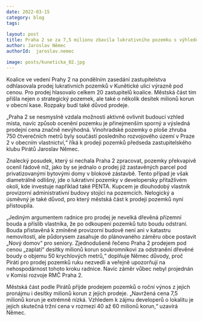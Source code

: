 ```yaml
---
date: 2022-03-15
category: blog
tags:
    
layout: post
title: Praha 2 se za 7,5 milionu zbavila lukrativního pozemku s výhledem na Hrad, škoda může jít do desítek milionů
author: Jaroslav Němec
authorId:  jaroslav.nemec

image: posts/kuneticka_02.jpg
---
```


Koalice ve vedení Prahy 2 na pondělním zasedání zastupitelstva odhlasovala prodej lukrativních pozemků v Kunětické ulici výrazně pod cenou. Pro prodej hlasovalo celkem 20 zastupitelů koalice. Městská část tím přišla nejen o strategický pozemek, ale také o několik desítek milionů korun v obecní kase. Rozpaky budí také důvod prodeje.

„Praha 2 se nesmyslně vzdala možnosti aktivně ovlivnit budoucí vzhled místa, navíc způsob ocenění pozemku je přinejmenším sporný a výsledná prodejní cena značně nevýhodná. Vinohradské pozemky o ploše zhruba 750 čtverečních metrů byly součástí posledního rozvojového území v Praze 2 v obecním vlastnictví,“ říká k prodeji pozemků předseda zastupitelského klubu Pirátů Jaroslav Němec.  

Znalecký posudek, který si nechala Praha 2 zpracovat, pozemky překvapivě ocenil řádově níž, jako by se jednalo o prodej již zastavěných parcel pod privatizovanými bytovými domy v blokové zástavbě. Tento případ je však diametrálně odlišný, jde o lukrativní pozemky v developersky přitažlivém okolí, kde investuje například také PENTA. Kupcem je dlouhodobý vlastník provizorní administrativní budovy stojící na pozemcích. Nelogický a úsměvný je také důvod, pro který městská část k prodeji pozemků nyní přistoupila.

„Jediným argumentem radnice pro prodej je nevelká dřevěná přízemní bouda a příslib vlastníka, že po odkoupení pozemků tuto boudu odstraní. Bouda přistavěná k zmíněné provizorní budově není ani v katastru nemovitostí, ale půdorysem zasahuje do plánovaného záměru obce postavit „Nový domov“ pro seniory. Zjednodušeně řečeno Praha 2 prodejem pod cenou „zaplatí“ desítky milionů korun soukromníkovi za odstranění dřevěné boudy o objemu 50 krychlových metrů,“ doplňuje Němec důvody, proč Piráti pro prodej pozemků ruku nezvedli a veřejně upozorňují na nehospodárnost tohoto kroku radnice. Navíc záměr vůbec nebyl projednán v Komisi rozvoje RMČ Praha 2.

Městská část podle Pirátů přijde prodejem pozemků o roční výnos z jejich pronájmu i desítky milionů korun z jejich prodeje. „Navržená cena 7,5 milionů korun je extrémně nízká. Vzhledem k zájmu developerů o lokalitu je jejich skutečná tržní cena v rozmezí 40 až 60 milionů korun,“ uzavírá Němec.

